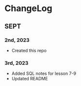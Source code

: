 # ChangeLog

## SEPT 

### 2nd, 2023 
- Created this repo 
### 3rd, 2023 
- Added SQL notes for lesson 7-9
- Updated README